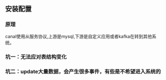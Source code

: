 ## 安装配置

### 原理

canal使用从服务协议,上游是mysql,下游是自定义应用或者kafka在转到其他系统。

### 坑一：无法应对表结构变化

### 坑二：update大量数据，会产生很多事件，有些是不希望进入系统的